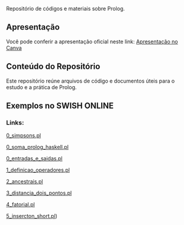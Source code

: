 Repositório de códigos e materiais sobre Prolog.

## Apresentação

Você pode conferir a apresentação oficial neste link:
[Apresentação no Canva](https://www.canva.com/design/DAGfkka63g0/nUaWpuhItdtzrDyMYJnk8g/edit)

## Conteúdo do Repositório

Este repositório reúne arquivos de código e documentos úteis para o estudo e a prática de Prolog. 

## Exemplos no SWISH ONLINE

### Links:

[0_simpsons.pl](https://swish.swi-prolog.org/?code=https%3A%2F%2Fraw.githubusercontent.com%2FLariterrinha%2FProlog%2Fmain%2FExemplos%2F0_soma_prolog_haskell.pl0_simpsons.pl)

[0_soma_prolog_haskell.pl](https://swish.swi-prolog.org/?code=https%3A%2F%2Fraw.githubusercontent.com%2FLariterrinha%2FProlog%2Fmain%2FExemplos%2F0_soma_prolog_haskell.pl)

[0_entradas_e_saidas.pl](https://swish.swi-prolog.org/?code=https%3A%2F%2Fraw.githubusercontent.com%2FLariterrinha%2FProlog%2Fmain%2FExemplos%2F0_entradas_e_saidas.pl)

[1_definicao_operadores.pl​](https://swish.swi-prolog.org/?code=https%3A%2F%2Fraw.githubusercontent.com%2FLariterrinha%2FProlog%2Fmain%2FExemplos%2F1_definicao_operadores.pl)

[2_ancestrais.pl​](https://swish.swi-prolog.org/?code=https%3A%2F%2Fraw.githubusercontent.com%2FLariterrinha%2FProlog%2Fmain%2FExemplos%2F2_ancestrais.pl)

[3_distancia_dois_pontos.pl](https://swish.swi-prolog.org/?code=https%3A%2F%2Fraw.githubusercontent.com%2FLariterrinha%2FProlog%2Fmain%2FExemplos%2F3_distancia_dois_pontos.pl)

[4_fatorial.pl​](https://swish.swi-prolog.org/?code=https%3A%2F%2Fraw.githubusercontent.com%2FLariterrinha%2FProlog%2Fmain%2FExemplos%2F4_fatorial.pl)

[5_insercton_short.pl](https://swish.swi-prolog.org/?code=https%3A%2F%2Fraw.githubusercontent.com%2FLariterrinha%2FProlog%2Fmain%2FExemplos%2F5_insercton_short.pl))


